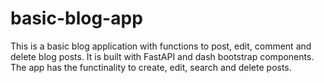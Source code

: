 # basic-blog-app
This is a basic blog application with functions to post, edit, comment and delete blog posts. It is built with FastAPI and dash bootstrap components.
The app has the functinality to create, edit, search and delete posts.
